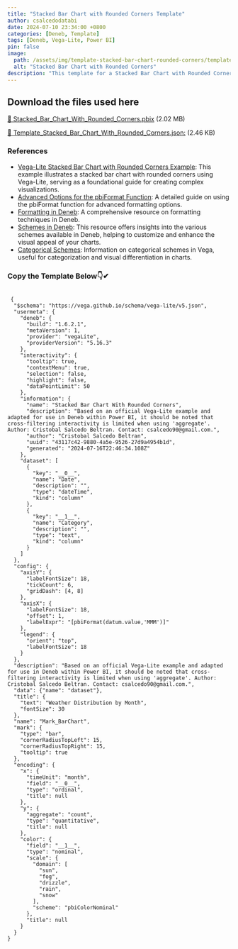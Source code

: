 ```yaml
---
title: "Stacked Bar Chart with Rounded Corners Template"
author: csalcedodatabi
date: 2024-07-10 23:34:00 +0800
categories: [Deneb, Template]
tags: [Deneb, Vega-Lite, Power BI]
pin: false
image:
  path: /assets/img/template-stacked-bar-chart-rounded-corners/template_stacked_bar_chart_rounded_corners.png
  alt: "Stacked Bar Chart with Rounded Corners"
description: "This template for a Stacked Bar Chart with Rounded Corners is adapted from the [official Vega-Lite example](https://vega.github.io/vega-lite/examples/stacked_bar_count_corner_radius_mark.html) and customized for Deneb in Power BI. Please note that cross-filtering interactivity is not possible due to the use of the 'aggregate' function."
---
```



## Download the files used here

[🔽 Stacked_Bar_Chart_With_Rounded_Corners.pbix](https://github.com/CSalcedoDataBI/PowerBI-Deneb/raw/main/Stacked_Bar_Chart_With_Rounded_Corners/Files/Stacked_Bar_Chart_With_Rounded_Corners.pbix) (2.02 MB)

[🔽 Template_Stacked_Bar_Chart_With_Rounded_Corners.json:](https://github.com/CSalcedoDataBI/PowerBI-Deneb/blob/c4f1200ff84e36171cbc719c04c8ce6eb387ccfd/Stacked_Bar_Chart_With_Rounded_Corners/Files/Template_Stacked_Bar_Chart_With_Rounded_Corners.json) (2.46 KB)

### References

- [Vega-Lite Stacked Bar Chart with Rounded Corners Example](https://vega.github.io/vega-lite/examples/stacked_bar_count_corner_radius_mark.html): This example illustrates a stacked bar chart with rounded corners using Vega-Lite, serving as a foundational guide for creating complex visualizations.
- [Advanced Options for the pbiFormat Function](https://csalcedodatabi.github.io/posts/pbiformat-function-advanced-options/): A detailed guide on using the pbiFormat function for advanced formatting options.
- [Formatting in Deneb](https://deneb-viz.github.io/formatting): A comprehensive resource on formatting techniques in Deneb.
- [Schemes in Deneb](https://deneb-viz.github.io/schemes): This resource offers insights into the various schemes available in Deneb, helping to customize and enhance the visual appeal of your charts.
- [Categorical Schemes](https://vega.github.io/vega/docs/schemes/#categorical): Information on categorical schemes in Vega, useful for categorization and visual differentiation in charts.

### Copy the Template Below👇✔

<pre class="highlight"><code>
 {
  "$schema": "https://vega.github.io/schema/vega-lite/v5.json",
  "usermeta": {
    "deneb": {
      "build": "1.6.2.1",
      "metaVersion": 1,
      "provider": "vegaLite",
      "providerVersion": "5.16.3"
    },
    "interactivity": {
      "tooltip": true,
      "contextMenu": true,
      "selection": false,
      "highlight": false,
      "dataPointLimit": 50
    },
    "information": {
      "name": "Stacked Bar Chart With Rounded Corners",
      "description": "Based on an official Vega-Lite example and adapted for use in Deneb within Power BI, it should be noted that cross-filtering interactivity is limited when using 'aggregate'. Author: Cristobal Salcedo Beltran. Contact: csalcedo90@gmail.com.",
      "author": "Cristobal Salcedo Beltran",
      "uuid": "43117c42-9880-4a5e-9526-27d9a4954b1d",
      "generated": "2024-07-16T22:46:34.108Z"
    },
    "dataset": [
      {
        "key": "__0__",
        "name": "Date",
        "description": "",
        "type": "dateTime",
        "kind": "column"
      },
      {
        "key": "__1__",
        "name": "Category",
        "description": "",
        "type": "text",
        "kind": "column"
      }
    ]
  },
  "config": {
    "axisY": {
      "labelFontSize": 18,
      "tickCount": 6,
      "gridDash": [4, 8]
    },
    "axisX": {
      "labelFontSize": 18,
      "offset": 1,
      "labelExpr": "[pbiFormat(datum.value,'MMM')]"
    },
    "legend": {
      "orient": "top",
      "labelFontSize": 18
    }
  },
  "description": "Based on an official Vega-Lite example and adapted for use in Deneb within Power BI, it should be noted that cross-filtering interactivity is limited when using 'aggregate'. Author: Cristobal Salcedo Beltran. Contact: csalcedo90@gmail.com.",
  "data": {"name": "dataset"},
  "title": {
    "text": "Weather Distribution by Month",
    "fontSize": 30
  },
  "name": "Mark_BarChart",
  "mark": {
    "type": "bar",
    "cornerRadiusTopLeft": 15,
    "cornerRadiusTopRight": 15,
    "tooltip": true
  },
  "encoding": {
    "x": {
      "timeUnit": "month",
      "field": "__0__",
      "type": "ordinal",
      "title": null
    },
    "y": {
      "aggregate": "count",
      "type": "quantitative",
      "title": null
    },
    "color": {
      "field": "__1__",
      "type": "nominal",
      "scale": {
        "domain": [
          "sun",
          "fog",
          "drizzle",
          "rain",
          "snow"
        ],
        "scheme": "pbiColorNominal"
      },
      "title": null
    }
  }
}
</code></pre>
